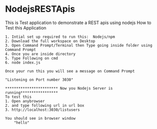 # NodejsRESTApis
This is Test application to demonstrate a REST apis using nodejs
How to Test this Application

	1. Intial set up required to run this:  Nodejs/npm
	2. Download the full workspace on Desktop
	3. Open Command Prompt/Terminal then Type going inside folder using Command Prompt 
	4. Once you are inside directory 
	5. Type Following on cmd
	6. node index.js

	Once your run this you will see a message on Command Prompt

	"Listening on Port number 3030"

	************************ Now you Nodejs Server is running*****************
	To test this
	1. Open anybrowser
	2. and type following url in url box
	3. http://localhost:3030/listusers

	You should see in browser window
		"hello"





